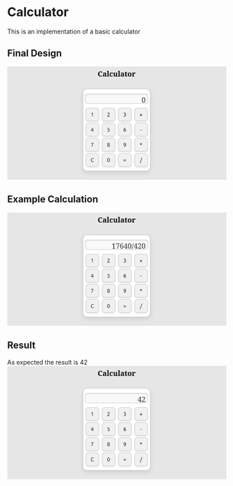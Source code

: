 # Calculator
This is an implementation of a basic calculator

## Final Design
![calc](./examples/calc-final.png)
## Example Calculation
![calc example](./examples/calc-example.png)
## Result
As expected the result is 42
![calc example result](./examples/calc-example-result.png)
